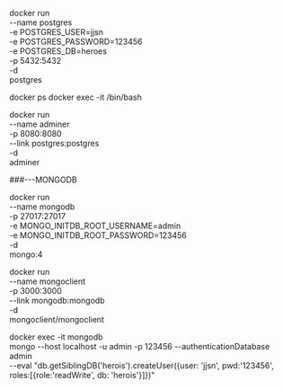 docker run \
    --name postgres\
    -e POSTGRES_USER=jjsn \
    -e POSTGRES_PASSWORD=123456 \
    -e POSTGRES_DB=heroes \
    -p 5432:5432 \
    -d \
    postgres

docker ps
docker exec -it /bin/bash

docker run \
    --name adminer \
    -p 8080:8080 \
    --link postgres:postgres \
    -d \
    adminer


###---MONGODB

docker run \
    --name mongodb\
    -p 27017:27017 \
    -e MONGO_INITDB_ROOT_USERNAME=admin \
    -e MONGO_INITDB_ROOT_PASSWORD=123456 \
    -d \
    mongo:4

docker run \
    --name mongoclient \
    -p 3000:3000 \
    --link mongodb:mongodb \
    -d  \
    mongoclient/mongoclient

docker exec -it mongodb \
    mongo --host localhost -u admin -p 123456 --authenticationDatabase admin \
    --eval "db.getSiblingDB('herois').createUser({user: 'jjsn', pwd:'123456', roles:[{role:'readWrite', db: 'herois'}]})"